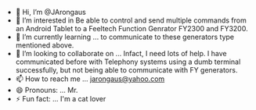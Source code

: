 - 👋 Hi, I’m @JArongaus
- 👀 I’m interested in Be able to control and send multiple commands from an Android Tablet to a Feeltech Function Genrator FY2300 and FY3200.
- 🌱 I’m currently learning ... to communicate to these generators type mentioned above.
- 💞️ I’m looking to collaborate on ... Infact, I need lots of help. I have communicated before with Telephony systems using a dumb terminal successfully, but not being able to communicate with FY generators.
- 📫 How to reach me ... jarongaus@yahoo.com
- 😄 Pronouns: ... Mr.
- ⚡ Fun fact: ... I'm a cat lover

<!---
JArongaus/JArongaus is a ✨ special ✨ repository because its `README.md` (this file) appears on your GitHub profile.
You can click the Preview link to take a look at your changes.
--->
